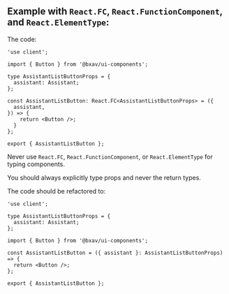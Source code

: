 ## Example with `React.FC`, `React.FunctionComponent`, and `React.ElementType`:

The code:

```tsx
'use client';

import { Button } from '@bxav/ui-components';

type AssistantListButtonProps = {
  assistant: Assistant;
};

const AssistantListButton: React.FC<AssistantListButtonProps> = ({
  assistant,
}) => {
    return <Button />;
  }
};

export { AssistantListButton };
```

Never use `React.FC`, `React.FunctionComponent`, or `React.ElementType` for typing components.

You should always explicitly type props and never the return types.

The code should be refactored to:

```tsx
'use client';

type AssistantListButtonProps = {
  assistant: Assistant;
};

import { Button } from '@bxav/ui-components';

const AssistantListButton = ({ assistant }: AssistantListButtonProps) => {
  return <Button />;
};

export { AssistantListButton };

```
